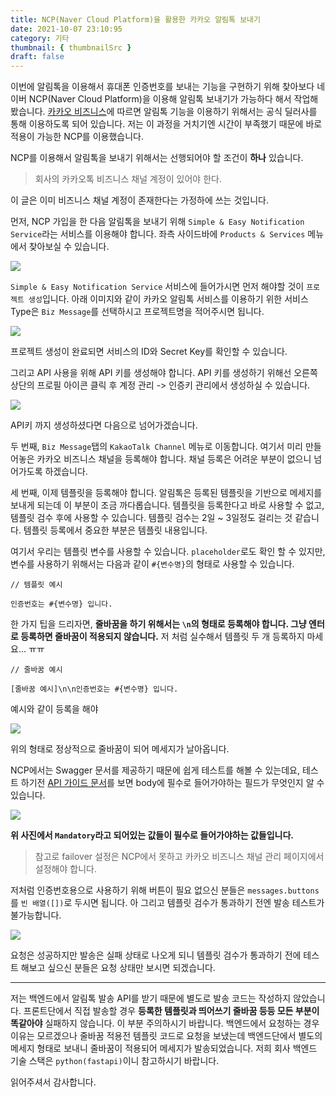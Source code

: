 ```yaml
---
title: NCP(Naver Cloud Platform)을 활용한 카카오 알림톡 보내기
date: 2021-10-07 23:10:95
category: 기타
thumbnail: { thumbnailSrc }
draft: false
---
```

이번에 알림톡을 이용해서 휴대폰 인증번호를 보내는 기능을 구현하기 위해 찾아보다 네이버 NCP(Naver Cloud Platform)을 이용해 알림톡 보내기가 가능하다 해서 작업해봤습니다.
[카카오 비즈니스](https://business.kakao.com/info/bizmessage/)에 따르면 알림톡 기능을 이용하기 위해서는 공식 딜러사를 통해 이용하도록 되어 있습니다.
저는 이 과정을 거치기엔 시간이 부족했기 때문에 바로 적용이 가능한 NCP를 이용했습니다.

NCP를 이용해서 알림톡을 보내기 위해서는 선행되어야 할 조건이 **하나** 있습니다.
> 회사의 카카오톡 비즈니스 채널 계정이 있어야 한다.

이 글은 이미 비즈니스 채널 계정이 존재한다는 가정하에 쓰는 것입니다.

먼저, NCP 가입을 한 다음 알림톡을 보내기 위해 `Simple & Easy Notification Service`라는 서비스를 이용해야 합니다.
좌측 사이드바에 `Products & Services` 메뉴에서 찾아보실 수 있습니다.

<img src="https://user-images.githubusercontent.com/60685930/136405328-b7e913dd-1890-45db-bbc7-3ff540bf7b0b.png" />

`Simple & Easy Notification Service` 서비스에 들어가시면 먼저 해야할 것이 `프로젝트 생성`입니다.
아래 이미지와 같이 카카오 알림톡 서비스를 이용하기 위한 서비스 Type은 `Biz Message`를 선택하시고 프로젝트명을 적어주시면 됩니다.

<img src="https://user-images.githubusercontent.com/60685930/136406169-59be380d-480e-4adb-b385-211b582302d6.png" />

프로젝트 생성이 완료되면 서비스의 ID와 Secret Key를 확인할 수 있습니다.

그리고 API 사용을 위해 API 키를 생성해야 합니다. API 키를 생성하기 위해선 오른쪽 상단의 프로필 아이콘 클릭 후 계정 관리 -> 인증키 관리에서 생성하실 수 있습니다.

<img src="https://user-images.githubusercontent.com/60685930/136406719-4dfe015d-09a8-4e5d-8d62-44ab6cde3684.png" />

API키 까지 생성하셨다면 다음으로 넘어가겠습니다.

두 번째, `Biz Message`탭의 `KakaoTalk Channel` 메뉴로 이동합니다. 여기서 미리 만들어놓은 카카오 비즈니스 채널을 등록해야 합니다. 채널 등록은 어려운 부분이 없으니
넘어가도록 하겠습니다.

세 번째, 이제 템플릿을 등록해야 합니다. 알림톡은 등록된 템플릿을 기반으로 메세지를 보내게 되는데 이 부분이 조금 까다롭습니다. 템플릿을 등록한다고 바로 사용할 수 없고,
템플릿 검수 후에 사용할 수 있습니다. 템플릿 검수는 2일 ~ 3일정도 걸리는 것 같습니다. 템플릿 등록에서 중요한 부분은 템플릿 내용입니다.

여기서 우리는 템플릿 변수를 사용할 수 있습니다. `placeholder`로도 확인 할 수 있지만, 변수를 사용하기 위해서는 다음과 같이 `#{변수명}`의 형태로 사용할 수 있습니다.
```
// 템플릿 예시

인증번호는 #{변수명} 입니다.
```
한 가지 팁을 드리자면, **줄바꿈을 하기 위해서는 `\n`의 형태로 등록해야 합니다. 그냥 엔터로 등록하면 줄바꿈이 적용되지 않습니다.**
저 처럼 실수해서 템플릿 두 개 등록하지 마세요... ㅠㅠ
```
// 줄바꿈 예시

[줄바꿈 예시]\n\n인증번호는 #{변수명} 입니다.
```
예시와 같이 등록을 해야

<img src="https://user-images.githubusercontent.com/60685930/136572698-6193f6d1-cb65-4daa-955e-2c133cb40feb.jpeg" />

위의 형태로 정상적으로 줄바꿈이 되어 메세지가 날아옵니다.

NCP에서는 Swagger 문서를 제공하기 때문에 쉽게 테스트를 해볼 수 있는데요, 테스트 하기전 [API 가이드 문서](https://api.ncloud-docs.com/docs/ko/ai-application-service-sens-alimtalkv2)를 보면 body에 필수로 들어가야하는 필드가 무엇인지 알 수 있습니다.

<img src="https://user-images.githubusercontent.com/60685930/136573169-88904614-8364-47ce-a868-b16ad2f4d0da.png" />

**위 사진에서 `Mandatory`라고 되어있는 값들이 필수로 들어가야하는 값들입니다.**

> 참고로 failover 설정은 NCP에서 못하고 카카오 비즈니스 채널 관리 페이지에서 설정해야 합니다.

저처럼 인증번호용으로 사용하기 위해 버튼이 필요 없으신 분들은 `messages.buttons`를 `빈 배열([])`로 두시면 됩니다. 아 그리고 템플릿 검수가 통과하기 전엔 발송 테스트가 불가능합니다.

<img src="https://user-images.githubusercontent.com/60685930/136574230-6a495a07-eac6-4bcc-8b78-df5402a6eaff.png" />

요청은 성공하지만 발송은 실패 상태로 나오게 되니 템플릿 검수가 통과하기 전에 테스트 해보고 싶으신 분들은 요청 상태만 보시면 되겠습니다.
***
저는 백엔드에서 알림톡 발송 API를 받기 때문에 별도로 발송 코드는 작성하지 않았습니다.
프론트단에서 직접 발송할 경우 **등록한 템플릿과 띄어쓰기 줄바꿈 등등 모든 부분이 똑같아야** 실패하지 않습니다. 이 부분 주의하시기 바랍니다.
백엔드에서 요청하는 경우 이유는 모르겠으나 줄바꿈 적용전 템플릿 코드로 요청을 보냈는데 백엔드단에서 별도의 메세지 형태로 보내니 줄바꿈이 적용되어 메세지가 발송되었습니다.
저희 회사 백엔드 기술 스택은 `python(fastapi)`이니 참고하시기 바랍니다.

읽어주셔서 감사합니다.



